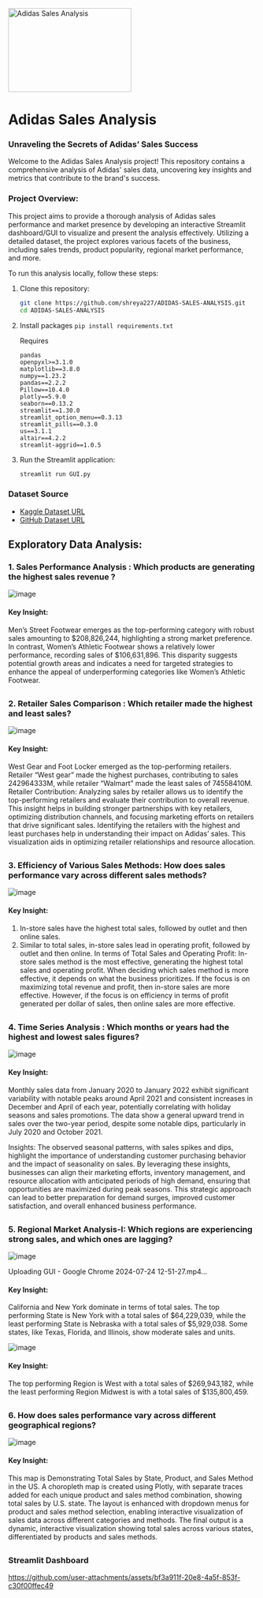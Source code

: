 <img src="https://miro.medium.com/v2/resize:fit:1400/format:webp/1*T517FScjkArmfF2ezrp6vw.png" alt="Adidas Sales Analysis" width="250" height="170"> 

# **Adidas Sales Analysis**
### **Unraveling the Secrets of Adidas’ Sales Success**

Welcome to the Adidas Sales Analysis project! This repository contains a comprehensive analysis of Adidas' sales data, uncovering key insights and metrics that contribute to the brand's success.

### Project Overview:
This project aims to provide a thorough analysis of Adidas sales performance and market presence by developing an interactive Streamlit dashboard/GUI to visualize and present the analysis effectively. Utilizing a detailed dataset, the project explores various facets of the business, including sales trends, product popularity, regional market performance, and more.

To run this analysis locally, follow these steps:

1. Clone this repository:
    ```sh
    git clone https://github.com/shreya227/ADIDAS-SALES-ANALYSIS.git
    cd ADIDAS-SALES-ANALYSIS
    ```
    
2. Install packages `pip install requirements.txt`

      Requires
      ```
      pandas
      openpyxl>=3.1.0
      matplotlib==3.8.0
      numpy==1.23.2
      pandas==2.2.2
      Pillow==10.4.0
      plotly==5.9.0
      seaborn==0.13.2
      streamlit==1.30.0
      streamlit_option_menu==0.3.13
      streamlit_pills==0.3.0
      us==3.1.1
      altair==4.2.2
      streamlit-aggrid==1.0.5
      ```

3. Run the Streamlit application:
    ```sh
    streamlit run GUI.py
    ```

### Dataset Source 

* [Kaggle Dataset URL](https://www.kaggle.com/datasets/heemalichaudhari/adidas-sales-dataset)
* [GitHub Dataset URL](https://github.com/shreya227/ADIDAS-SALES-ANALYSIS/blob/main/Adidas%20US%20Sales%20Datasets.xlsx)

## Exploratory Data Analysis:
### 1. Sales Performance Analysis : Which products are generating the highest sales revenue ?
![image](https://github.com/user-attachments/assets/2454661f-cf42-43b8-907c-bd1e813bacad)

#### **Key Insight:** 
Men’s Street Footwear emerges as the top-performing category with robust sales amounting to $208,826,244, highlighting a strong market preference. In contrast, Women’s Athletic Footwear shows a relatively lower performance, recording sales of $106,631,896.
This disparity suggests potential growth areas and indicates a need for targeted strategies to enhance the appeal of underperforming categories like Women’s Athletic Footwear.

##

### 2. Retailer Sales Comparison : Which retailer made the highest and least sales?
![image](https://github.com/user-attachments/assets/8261e75d-120a-4efc-9480-a2cae549da49)

#### **Key Insight:** 
West Gear and Foot Locker emerged as the top-performing retailers. Retailer “West gear” made the highest purchases, contributing  to sales 242964333M, while retailer “Walmart” made the least sales of 74558410M.
Retailer Contribution: Analyzing sales by retailer allows us to identify the top-performing retailers and evaluate their contribution to overall revenue. This insight helps in building stronger partnerships with key retailers, optimizing distribution channels, and focusing marketing efforts on retailers that drive significant sales.
Identifying the retailers with the highest and least purchases help in understanding their impact on Adidas’ sales. This visualization aids in optimizing retailer relationships and resource allocation.

## 

### 3. Efficiency of Various Sales Methods: How does sales performance vary across different sales methods?
![image](https://github.com/user-attachments/assets/9b05ad29-9e6b-45fe-bbf7-7ce85a82c855)

#### **Key Insight:** 
1. In-store sales have the highest total sales, followed by outlet and then online sales.
2. Similar to total sales, in-store sales lead in operating profit, followed by outlet and then online.
    In terms of Total Sales and Operating Profit: In-store sales method is the most effective, generating the highest total sales and operating profit.
When deciding which sales method is more effective, it depends on what the business prioritizes. If the focus is on maximizing total revenue and profit, then in-store sales are more effective. However, if the focus is on efficiency in terms of profit generated per dollar of sales, then online sales are more effective.

## 

### 4. Time Series Analysis : Which months or years had the highest and lowest sales figures?
![image](https://github.com/user-attachments/assets/96e8abe3-ac08-4833-832d-cdfee0ad6007)

#### **Key Insight:** 
Monthly sales data from January 2020 to January 2022 exhibit significant variability with notable peaks around April 2021 and consistent increases in December and April of each year, potentially correlating with holiday seasons and sales promotions. The data show a general upward trend in sales over the two-year period, despite some notable dips, particularly in July 2020 and October 2021.

Insights:
The observed seasonal patterns, with sales spikes and dips, highlight the importance of understanding customer purchasing behavior and the impact of seasonality on sales. By leveraging these insights, businesses can align their marketing efforts, inventory management, and resource allocation with anticipated periods of high demand, ensuring that opportunities are maximized during peak seasons. This strategic approach can lead to better preparation for demand surges, improved customer satisfaction, and overall enhanced business performance.

## 

### 5. Regional Market Analysis-I: Which regions are experiencing strong sales, and which ones are lagging?
![image](https://github.com/user-attachments/assets/25fbb2a0-3ad2-49fb-8875-ac6a63b684de)


Uploading GUI - Google Chrome 2024-07-24 12-51-27.mp4…


#### **Key Insight:** 
California and New York dominate in terms of total sales. The top performing State is New York with a total sales of $64,229,039, while the least performing State is Nebraska with a total sales of $5,929,038. Some states, like Texas, Florida, and Illinois, show moderate sales and units.


![image](https://github.com/user-attachments/assets/4491db9e-6bd3-45f7-89c5-22eba6a37b26)

#### **Key Insight:** 
The top performing Region is West with a total sales of $269,943,182, while the least performing Region Midwest is with a total sales of $135,800,459.

##


### 6. How does sales performance vary across different geographical regions?
![image](https://github.com/user-attachments/assets/40985876-7849-4c7c-9732-25e3ee5eae1b)


#### **Key Insight:** 
This map is Demonstrating Total Sales by State, Product, and Sales Method in the US. A choropleth map is created using Plotly, with separate traces added for each unique product and sales method combination, showing total sales by U.S. state.
The layout is enhanced with dropdown menus for product and sales method selection, enabling interactive visualization of sales data across different categories and methods.
The final output is a dynamic, interactive visualization showing total sales across various states, differentiated by products and sales methods.

##

### Streamlit Dashboard

https://github.com/user-attachments/assets/bf3a911f-20e8-4a5f-853f-c30f00ffec49
## 

